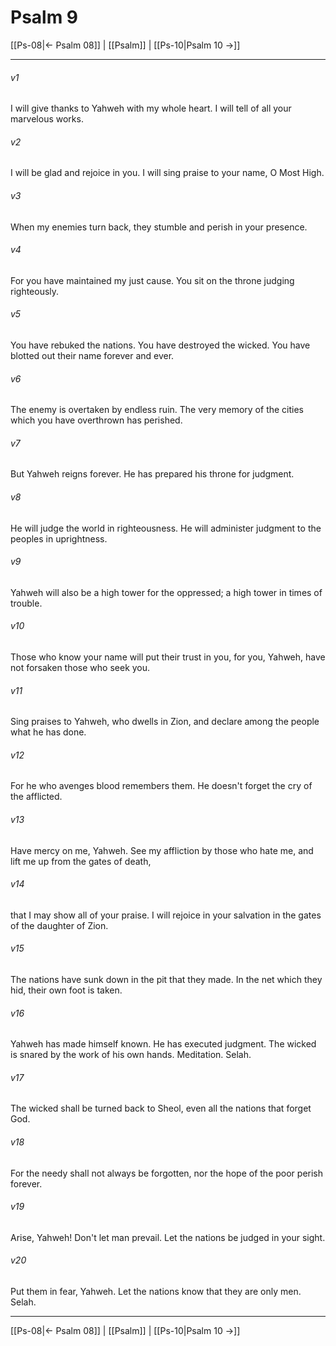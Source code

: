 # Psalm 9

[[Ps-08|← Psalm 08]] | [[Psalm]] | [[Ps-10|Psalm 10 →]]
***



###### v1 
I will give thanks to Yahweh with my whole heart. I will tell of all your marvelous works. 

###### v2 
I will be glad and rejoice in you. I will sing praise to your name, O Most High. 

###### v3 
When my enemies turn back, they stumble and perish in your presence. 

###### v4 
For you have maintained my just cause. You sit on the throne judging righteously. 

###### v5 
You have rebuked the nations. You have destroyed the wicked. You have blotted out their name forever and ever. 

###### v6 
The enemy is overtaken by endless ruin. The very memory of the cities which you have overthrown has perished. 

###### v7 
But Yahweh reigns forever. He has prepared his throne for judgment. 

###### v8 
He will judge the world in righteousness. He will administer judgment to the peoples in uprightness. 

###### v9 
Yahweh will also be a high tower for the oppressed; a high tower in times of trouble. 

###### v10 
Those who know your name will put their trust in you, for you, Yahweh, have not forsaken those who seek you. 

###### v11 
Sing praises to Yahweh, who dwells in Zion, and declare among the people what he has done. 

###### v12 
For he who avenges blood remembers them. He doesn't forget the cry of the afflicted. 

###### v13 
Have mercy on me, Yahweh. See my affliction by those who hate me, and lift me up from the gates of death, 

###### v14 
that I may show all of your praise. I will rejoice in your salvation in the gates of the daughter of Zion. 

###### v15 
The nations have sunk down in the pit that they made. In the net which they hid, their own foot is taken. 

###### v16 
Yahweh has made himself known. He has executed judgment. The wicked is snared by the work of his own hands. Meditation. Selah. 

###### v17 
The wicked shall be turned back to Sheol, even all the nations that forget God. 

###### v18 
For the needy shall not always be forgotten, nor the hope of the poor perish forever. 

###### v19 
Arise, Yahweh! Don't let man prevail. Let the nations be judged in your sight. 

###### v20 
Put them in fear, Yahweh. Let the nations know that they are only men. Selah.

***
[[Ps-08|← Psalm 08]] | [[Psalm]] | [[Ps-10|Psalm 10 →]]
